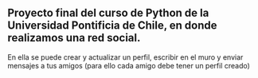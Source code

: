 ## Proyecto final del curso de Python de la Universidad Pontificia de Chile, en donde realizamos una red social. 

En ella se puede crear y actualizar un perfil, escribir en el muro y enviar mensajes a tus amigos (para ello cada amigo debe tener un perfil creado)
